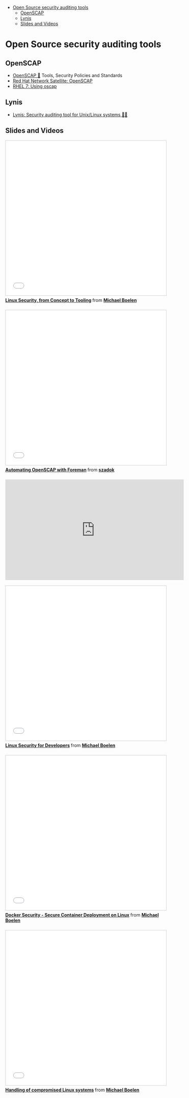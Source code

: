 <!-- MarkdownTOC -->

- [Open Source security auditing tools](#open-source-security-auditing-tools)
    - [OpenSCAP](#openscap)
    - [Lynis](#lynis)
    - [Slides and Videos](#slides-and-videos)

<!-- /MarkdownTOC -->

# Open Source security auditing tools
## OpenSCAP
- [OpenSCAP 🌟](https://www.open-scap.org) Tools, Security Policies and Standards
- [Red Hat Network Satellite: OpenSCAP](https://access.redhat.com/documentation/en-US/Red_Hat_Network_Satellite/5.5/html/User_Guide/chap-Red_Hat_Network_Satellite-User_Guide-OpenSCAP.html)
- [RHEL 7: Using oscap](https://access.redhat.com/documentation/en-US/Red_Hat_Enterprise_Linux/7/html/Security_Guide/sect-Using_oscap.html)

## Lynis
- [Lynis: Security auditing tool for Unix/Linux systems 🌟🌟](https://cisofy.com/lynis/)

## Slides and Videos
<div class="container">
<iframe src="//www.slideshare.net/slideshow/embed_code/key/d1eNuYKOapWrM7" width="595" height="485" frameborder="0" marginwidth="0" marginheight="0" scrolling="no" style="border:1px solid #CCC; border-width:1px; margin-bottom:5px; max-width: 100%;" allowfullscreen class="video"> </iframe> <div style="margin-bottom:5px"> <strong> <a href="//www.slideshare.net/MichaelBoelen/linux-security-from-concept-to-tooling-57133462" title="Linux Security, from Concept to Tooling" target="_blank">Linux Security, from Concept to Tooling</a> </strong> from <strong><a target="_blank" href="//www.slideshare.net/MichaelBoelen">Michael Boelen</a></strong> </div>
</div>
<br/>

<div class="container">
<iframe src="//www.slideshare.net/slideshow/embed_code/key/mX3ROqXwETqyI0" width="595" height="485" frameborder="0" marginwidth="0" marginheight="0" scrolling="no" style="border:1px solid #CCC; border-width:1px; margin-bottom:5px; max-width: 100%;" allowfullscreen class="video"> </iframe> <div style="margin-bottom:5px"> <strong> <a href="//www.slideshare.net/szadok/automating-openscap-with-foreman" title="Automating OpenSCAP with Foreman" target="_blank">Automating OpenSCAP with Foreman</a> </strong> from <strong><a target="_blank" href="//www.slideshare.net/szadok">szadok</a></strong> </div>
</div>
<br/>

<div class="container">
<iframe width="560" height="315" src="https://www.youtube.com/embed/XI1QcQL4qQ8?list=PLHYsrwTE3Rofwk_cc7641QNhSF8JzPprE" frameborder="0" allowfullscreen class="video"></iframe>
</div>
<br>

<div class="container">
<iframe src="//www.slideshare.net/slideshow/embed_code/key/N1lT1pM2cJfXmL" width="595" height="485" frameborder="0" marginwidth="0" marginheight="0" scrolling="no" style="border:1px solid #CCC; border-width:1px; margin-bottom:5px; max-width: 100%;" allowfullscreen class="video"> </iframe> <div style="margin-bottom:5px"> <strong> <a href="//www.slideshare.net/MichaelBoelen/linux-security-for-developers" title="Linux Security for Developers" target="_blank">Linux Security for Developers</a> </strong> from <strong><a target="_blank" href="//www.slideshare.net/MichaelBoelen">Michael Boelen</a></strong> </div>
</div>
<br>

<div class="container">
<iframe src="//www.slideshare.net/slideshow/embed_code/key/AYP1fDRQJ3IWbO" width="595" height="485" frameborder="0" marginwidth="0" marginheight="0" scrolling="no" style="border:1px solid #CCC; border-width:1px; margin-bottom:5px; max-width: 100%;" allowfullscreen class="video"> </iframe> <div style="margin-bottom:5px"> <strong> <a href="//www.slideshare.net/MichaelBoelen/docker-security-secure-container-deployment-on-linux" title="Docker Security - Secure Container Deployment on Linux" target="_blank">Docker Security - Secure Container Deployment on Linux</a> </strong> from <strong><a target="_blank" href="//www.slideshare.net/MichaelBoelen">Michael Boelen</a></strong> </div>
</div>
<br>

<div class="container">
<iframe src="//www.slideshare.net/slideshow/embed_code/key/r16GMXr3vfuA0Q" width="595" height="485" frameborder="0" marginwidth="0" marginheight="0" scrolling="no" style="border:1px solid #CCC; border-width:1px; margin-bottom:5px; max-width: 100%;" allowfullscreen class="video"> </iframe> <div style="margin-bottom:5px"> <strong> <a href="//www.slideshare.net/MichaelBoelen/handling-of-compromised-linux-systems" title="Handling of compromised Linux systems" target="_blank">Handling of compromised Linux systems</a> </strong> from <strong><a target="_blank" href="//www.slideshare.net/MichaelBoelen">Michael Boelen</a></strong> </div>
</div>
<br>
